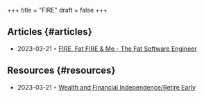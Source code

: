 +++
title = "FIRE"
draft = false
+++

## Articles {#articles}

-   2023-03-21 ◦ [FIRE, Fat FIRE &amp; Me - The Fat Software Engineer](https://fatsoftwareengineer.substack.com/p/fire-fat-fire-and-me)


## Resources {#resources}

-   2023-03-21 ◦ [Wealth and Financial Independence/Retire Early](https://www.reddit.com/r/fatFIRE/)
